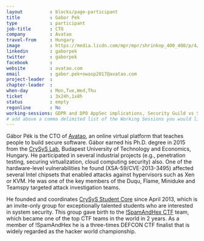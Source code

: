 ```yaml
---
layout          : blocks/page-participant
title           : Gabor Pek
type            : participant
job-title       : CTO
company         : Avatao
travel-from     : Hungary
image           : https://media.licdn.com/mpr/mpr/shrinknp_400_400/p/4/005/054/064/2dbe99f.jpg
linkedin        : gaborpek
twitter         : gaborpek
facebook        :
website         : avatao.com
email           : gabor.pek+owasp2017@avatao.com
project-leader  : 
chapter-leader  : 
when-day        : Mon,Tue,Wed,Thu
ticket          : 3x24h,1x8h
status          : empty
regonline       : No
working-sessions: GDPR and DPO AppSec implications, Security Guild vs Security Champions, Growing the AppSec Industry, Juice Shop, Creating AppSec Talent (next 100k professionals), Define Agile Security Practices, Agile Practices for Security Teams, Teaching Attacker perspective to Developers, A10 - Underprotected APIs, Threat Modeling Cheat Sheet & Lightweight Threat Modeling, CISO Round table, Software Defined Everything (SDx), Writing Security Tests, Threat Modeling Scaling and Security Champions, JIRA Risk Workflow, Security Monitoring Playbooks, AppSec SOC Monitoring Visualisation, Integrating Security into an Spotify Model, Threat Modeling Cloud Migrations, Threat Modeling IoT Devices, NextGen Security Scanners, Securing Legacy Applications
# add above a comma delimited list of the Working Sessions you would like to attend (use the session's title)
---
```


Gábor Pék is the CTO of [Avatao](https://avatao.com), an online virtual platform that teaches people to build secure software. Gábor earned his Ph.D. degree in 2015 from the [CrySyS Lab](https://www.crysys.hu), Budapest University of Technology and Economics, Hungary. He participated in several industrial projects (e.g., penetration testing, securing virtualization, cloud computing security) also. One of the hardware-level vulnerabilities he found (XSA-59/CVE-2013-3495) affected several Intel chipsets that enabled attacks against hypervisors such as Xen or KVM. He was one of the key members of the Duqu, Flame, Miniduke and Teamspy targeted attack investigation teams.

He founded and coordinates [CrySyS Student Core](https://core.crysys.hu) since April 2013, which is an invite-only group for exceptionally talented students who are interested in system security. This group gave birth to the [!SpamAndHex CTF](https://ctftime.org/team/5347) team, which became one of the top CTF teams in the world in 2 years. As a member of !SpamAndHex he is a three-times DEFCON CTF finalist that is widely regarded as the hacker world championship. 

